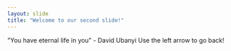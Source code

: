 ```yaml
---
layout: slide
title: "Welcome to our second slide!"
---
```

"You have eternal life in you" - David Ubanyi
Use the left arrow to go back!

